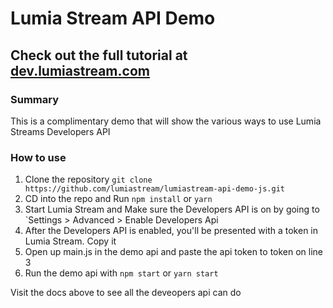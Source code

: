 # Lumia Stream API Demo

## Check out the full tutorial at [dev.lumiastream.com](https://dev.lumiastream.com/docs/intro)

### Summary
This is a complimentary demo that will show the various ways to use Lumia Streams Developers API

### How to use
1) Clone the repository `git clone https://github.com/lumiastream/lumiastream-api-demo-js.git`
2) CD into the repo and Run `npm install` or `yarn`
3) Start Lumia Stream and Make sure the Developers API is on by going to `Settings > Advanced > Enable Developers Api
4) After the Developers API is enabled, you'll be presented with a token in Lumia Stream. Copy it
5) Open up main.js in the demo api and paste the api token to token on line 3
6) Run the demo api with `npm start` or `yarn start`

Visit the docs above to see all the deveopers api can do
